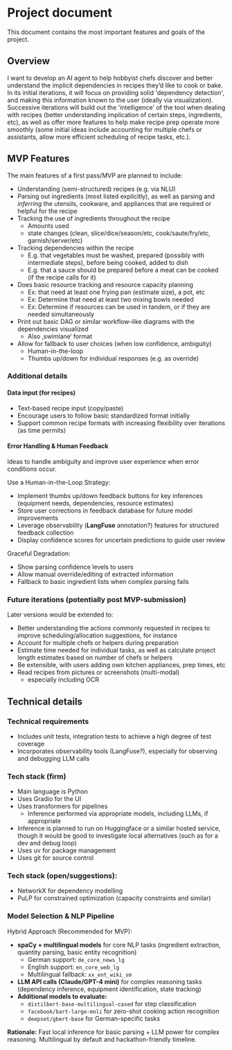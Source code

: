# Project document

This document contains the most important features and goals of the project.

## Overview

I want to develop an AI agent to help hobbyist chefs discover and better understand the implicit dependencies in recipes they’d like to cook or bake. In its initial iterations, it will focus on providing solid 'dependency detection', and making this information known to the user (ideally via visualization). Successive iterations will build out the 'intelligence' of the tool when dealing with recipes (better understanding implication of certain steps, ingredients, etc), as well as offer more features to help make recipe prep operate more smoothly (some initial ideas include accounting for multiple chefs or assistants, allow more efficient scheduling of recipe tasks, etc.).

## MVP Features

The main features of a first pass/MVP are planned to include:

* Understanding (semi-structured) recipes (e.g. via NLU)
* Parsing out ingredients (most listed explicitly), as well as parsing and *inferring* the utensils, cookware, and appliances that are required or helpful for the recipe
* Tracking the use of ingredients throughout the recipe
  * Amounts used
  * state changes (clean, slice/dice/season/etc, cook/saute/fry/etc, garnish/server/etc)
* Tracking dependencies within the recipe
  * E.g. that vegetables must be washed, prepared (possibly with intermediate steps), before being cooked, added to dish
  * E.g. that a sauce should be prepared before a meat can be cooked (if the recipe calls for it)
* Does basic resource tracking and resource capacity planning
  * Ex: that need at least one frying pan (estimate size), a pot, etc
  * Ex: Determine that need at least two mixing bowls needed
  * Ex: Determine if resources can be used in tandem, or if they are needed simultaneously
* Print out basic DAG or similar workflow–like diagrams with the dependencies visualized
  * Also ‚swimlane‘ format
* Allow for fallback to user choices (when low confidence, ambiguity)
  * Human-in-the-loop
  * Thumbs up/down for individual responses (e.g. as override)


### Additional details

#### Data input (for recipes)

* Text-based recipe input (copy/paste)
* Encourage users to follow basic standardized format initially
* Support common recipe formats with increasing flexibility over iterations (as time permits)

#### Error Handling & Human Feedback

Ideas to handle ambiguity and improve user experience when error conditions occur.

Use a Human-in-the-Loop Strategy:

* Implement thumbs up/down feedback buttons for key inferences (equipment needs, dependencies, resource estimates)
* Store user corrections in feedback database for future model improvements
* Leverage observability (**LangFuse**  annotation?)  features for structured feedback collection
* Display confidence scores for uncertain predictions to guide user review

Graceful Degradation:

* Show parsing confidence levels to users
* Allow manual override/editing of extracted information
* Fallback to basic ingredient lists when complex parsing fails

### Future iterations (potentially post MVP-submission)

Later versions would be extended to:

* Better understanding the actions commonly requested in recipes to improve scheduling/allocation suggestions, for instance
* Account for multiple chefs or helpers during preparation
* Estimate time needed for individual tasks, as well as calculate project length estimates based on number of chefs or helpers
* Be extensible, with users adding own kitchen appliances, prep times, etc
* Read recipes from pictures or screenshots (multi-modal)
  * especially including OCR

## Technical details

### Technical requirements

* Includes unit tests, integration tests to achieve a high degree of test coverage
* Incorporates observability tools (LangFuse?), especially for observing and debugging LLM calls

### Tech stack (firm)

* Main language is Python
* Uses Gradio for the UI
* Uses transformers for pipelines
  * Inference performed via appropriate models, including LLMs, if appropriate
* Inference is planned to run on Huggingface or a similar hosted service, though it would be good to investigate local alternatives (such as for a dev and debug loop)
* Uses uv for package management
* Uses git for source control

### Tech stack (open/suggestions):

* NetworkX for dependency modelling
* PuLP for constrained optimization (capacity constraints and similar)

### Model Selection & NLP Pipeline

Hybrid Approach (Recommended for MVP):

* **spaCy + multilingual models** for core NLP tasks (ingredient extraction, quantity parsing, basic entity recognition)
  * German support: `de_core_news_lg`
  * English support: `en_core_web_lg`
  * Multilingual fallback: `xx_ent_wiki_sm`
* **LLM API calls (Claude/GPT-4 mini)** for complex reasoning tasks (dependency inference, equipment identification, state tracking)
* **Additional models to evaluate:**
  * `distilbert-base-multilingual-cased` for step classification
  * `facebook/bart-large-mnli` for zero-shot cooking action recognition
  * `deepset/gbert-base` for German-specific tasks

**Rationale:** Fast local inference for basic parsing + LLM power for complex reasoning. Multilingual by default and hackathon-friendly timeline.
